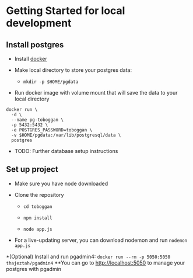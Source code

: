 # Getting Started for local development

## Install postgres

- Install [docker](https://docs.docker.com/desktop/mac/install/)

- Make local directory to store your postgres data:

  - `mkdir -p $HOME/pgdata`

- Run docker image with volume mount that will save the data to your local directory

```
docker run \
  -d \
  --name pg-toboggan \
  -p 5432:5432 \
  -e POSTGRES_PASSWORD=toboggan \
  -v $HOME/pgdata:/var/lib/postgresql/data \
  postgres
```

- TODO: Further database setup instructions

## Set up project

- Make sure you have node downloaded

- Clone the repository

  - `cd toboggan`

  - `npm install`

  - `node app.js`

- For a live-updating server, you can download nodemon and run
  `nodemon app.js`

\*(Optional) Install and run pgadmin4: `docker run --rm -p 5050:5050 thajeztah/pgadmin4`
\*\*You can go to [http://localhost:5050](http://localhost:5050) to manage your postgres with pgadmin
